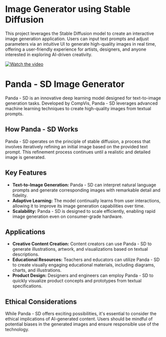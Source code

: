 # Image Generator using Stable Diffusion

This project leverages the Stable Diffusion model to create an interactive image generation application. Users can input text prompts and adjust parameters via an intuitive UI to generate high-quality images in real time, offering a user-friendly experience for artists, designers, and anyone interested in exploring AI-driven creativity.

[![Watch the video](video/run.gif)](video/panda.mp4)

# Panda - SD Image Generator

Panda - SD is an innovative deep learning model designed for text-to-image generation tasks. Developed by CompVis, Panda - SD leverages advanced machine learning techniques to create high-quality images from textual prompts.

## How Panda - SD Works

Panda - SD operates on the principle of stable diffusion, a process that involves iteratively refining an initial image based on the provided text prompt. This refinement process continues until a realistic and detailed image is generated.

## Key Features

- **Text-to-Image Generation:** Panda - SD can interpret natural language prompts and generate corresponding images with remarkable detail and fidelity.
- **Adaptive Learning:** The model continually learns from user interactions, allowing it to improve its image generation capabilities over time.
- **Scalability:** Panda - SD is designed to scale efficiently, enabling rapid image generation even on consumer-grade hardware.

## Applications

- **Creative Content Creation:** Content creators can use Panda - SD to generate illustrations, artwork, and visualizations based on textual descriptions.
- **Educational Resources:** Teachers and educators can utilize Panda - SD to create visually engaging educational materials, including diagrams, charts, and illustrations.
- **Product Design:** Designers and engineers can employ Panda - SD to quickly visualize product concepts and prototypes from textual specifications.

## Ethical Considerations

While Panda - SD offers exciting possibilities, it's essential to consider the ethical implications of AI-generated content. Users should be mindful of potential biases in the generated images and ensure responsible use of the technology.
